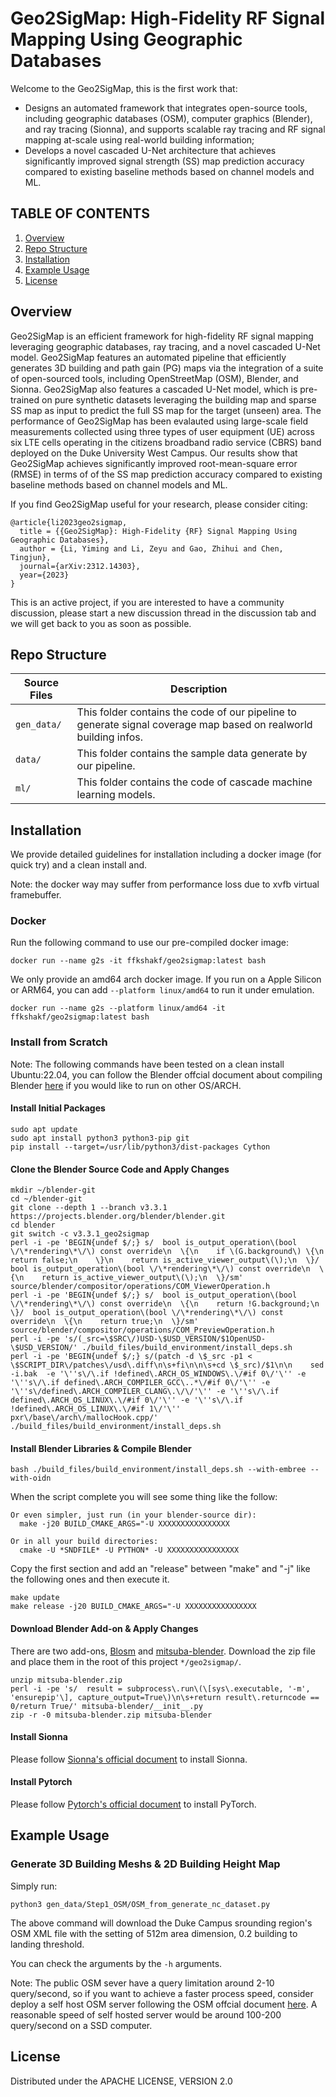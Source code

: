 # Geo2SigMap: High-Fidelity RF Signal Mapping Using Geographic Databases

Welcome to the Geo2SigMap, this is the first work that: 
* Designs an automated framework that integrates open-source tools, including geographic databases (OSM), computer graphics (Blender), and ray tracing (Sionna), and supports scalable ray tracing and RF signal mapping at-scale using real-world building information;
* Develops a novel cascaded U-Net architecture that achieves significantly improved signal strength (SS) map prediction accuracy compared to existing baseline methods based on channel models and ML.

## TABLE OF CONTENTS
1. [Overview](#overview)
2. [Repo Structure](#repo-structure)
3. [Installation](#installation)
4. [Example Usage](#example-usage)
5. [License](#license)

## Overview

Geo2SigMap is an efficient framework for high-fidelity RF signal mapping leveraging geographic databases, ray tracing, and a novel cascaded U-Net model. Geo2SigMap features an automated pipeline that efficiently generates 3D building and path gain (PG) maps via the integration of a suite of open-sourced tools, including OpenStreetMap (OSM), Blender, and Sionna. Geo2SigMap also features a cascaded U-Net model, which is pre-trained on pure synthetic datasets leveraging the building map and sparse SS map as input to predict the full SS map for the target (unseen) area. The performance of Geo2SigMap has been evalauted using large-scale field measurements collected using three types of user equipment (UE) across six LTE cells operating in the citizens broadband radio service (CBRS) band deployed on the Duke University West Campus. Our results show that Geo2SigMap achieves significantly improved root-mean-square error (RMSE) in terms of of the SS map prediction accuracy compared to existing baseline methods based on channel models and ML.

If you find Geo2SigMap useful for your research, please consider citing:
```
@article{li2023geo2sigmap,
  title = {{Geo2SigMap}: High-Fidelity {RF} Signal Mapping Using Geographic Databases},
  author = {Li, Yiming and Li, Zeyu and Gao, Zhihui and Chen, Tingjun},
  journal={arXiv:2312.14303},
  year={2023}
}
```

This is an active project, if you are interested to have a community discussion, please start a new discussion thread in the discussion tab and we will get back to you as soon as possible.

## Repo Structure

|  Source Files      |  Description                                                                                                             |
|  -----             |  -----                                                                                                                   |
|  `gen_data/`   |  This folder contains the code of our pipeline to generate signal coverage map based on realworld building infos. |
|  `data/`    |  This folder contains the sample data generate by our pipeline.                                                 |
|  `ml/`       |  This folder contains the code of cascade machine learning models.                                                           |

## Installation

We provide detailed guidelines for installation including a docker image (for quick try) and a clean install and.

Note: the docker way may suffer from performance loss due to xvfb virtual framebuffer.

### Docker

Run the following command to use our pre-compiled docker image:
```console
docker run --name g2s -it ffkshakf/geo2sigmap:latest bash
```

We only provide an amd64 arch docker image. If you run on a Apple Silicon or ARM64, you can add `--platform linux/amd64` to run it under emulation.
```console
docker run --name g2s --platform linux/amd64 -it ffkshakf/geo2sigmap:latest bash
```

### Install from Scratch
Note: The following commands have been tested on a clean install Ubuntu:22.04, you can follow the Blender offcial document about compiling Blender [here](https://wiki.blender.org/wiki/Building_Blender) if you would like to run on other OS/ARCH.

#### Install Initial Packages
```console
sudo apt update
sudo apt install python3 python3-pip git
pip install --target=/usr/lib/python3/dist-packages Cython
```

#### Clone the Blender Source Code and Apply Changes
```console
mkdir ~/blender-git
cd ~/blender-git
git clone --depth 1 --branch v3.3.1 https://projects.blender.org/blender/blender.git
cd blender
git switch -c v3.3.1_geo2sigmap
perl -i -pe 'BEGIN{undef $/;} s/  bool is_output_operation\(bool \/\*rendering\*\/\) const override\n  \{\n    if \(G.background\) \{\n      return false;\n    \}\n    return is_active_viewer_output\(\);\n  \}/  bool is_output_operation\(bool \/\*rendering\*\/\) const override\n  \{\n    return is_active_viewer_output\(\);\n  \}/sm' source/blender/compositor/operations/COM_ViewerOperation.h
perl -i -pe 'BEGIN{undef $/;} s/  bool is_output_operation\(bool \/\*rendering\*\/\) const override\n  \{\n    return !G.background;\n  \}/  bool is_output_operation\(bool \/\*rendering\*\/\) const override\n  \{\n    return true;\n  \}/sm' source/blender/compositor/operations/COM_PreviewOperation.h
perl -i -pe 's/(_src=\$SRC\/)USD-\$USD_VERSION/$1OpenUSD-\$USD_VERSION/' ./build_files/build_environment/install_deps.sh
perl -i -pe 'BEGIN{undef $/;} s/(patch -d \$_src -p1 < \$SCRIPT_DIR\/patches\/usd\.diff\n\s+fi\n\n\s+cd \$_src)/$1\n\n    sed -i.bak  -e '\''s\/\.if !defined\.ARCH_OS_WINDOWS\.\/#if 0\/'\'' -e '\''s\/\.if defined\.ARCH_COMPILER_GCC\..*\/#if 0\/'\'' -e '\''s\/defined\.ARCH_COMPILER_CLANG\.\/\/'\'' -e '\''s\/\.if defined\.ARCH_OS_LINUX\.\/#if 0\/'\'' -e '\''s\/\.if !defined\.ARCH_OS_LINUX\.\/#if 1\/'\'' pxr\/base\/arch\/mallocHook.cpp/' ./build_files/build_environment/install_deps.sh
```

#### Install Blender Libraries & Compile Blender
```console 
bash ./build_files/build_environment/install_deps.sh --with-embree --with-oidn
```

When the script complete you will see some thing like the follow:
```
Or even simpler, just run (in your blender-source dir):
  make -j20 BUILD_CMAKE_ARGS="-U XXXXXXXXXXXXXXXX

Or in all your build directories:
  cmake -U *SNDFILE* -U PYTHON* -U XXXXXXXXXXXXXXXX

```
Copy the first section and add an "release" between "make" and "-j" like the following ones and then execute it.

```console 
make update
make release -j20 BUILD_CMAKE_ARGS="-U XXXXXXXXXXXXXXXX
```

#### Download Blender Add-on & Apply Changes
There are two add-ons, [Blosm](https://prochitecture.gumroad.com/l/blender-osm) and [mitsuba-blender](https://github.com/mitsuba-renderer/mitsuba-blender/releases/). Download the zip file and place them in the root of this project `*/geo2sigmap/`.
```console 
unzip mitsuba-blender.zip
perl -i -pe 's/  result = subprocess\.run\(\[sys\.executable, '-m', 'ensurepip'\], capture_output=True\)\n\s+return result\.returncode == 0/return True/' mitsuba-blender/__init__.py
zip -r -0 mitsuba-blender.zip mitsuba-blender
```

#### Install Sionna
Please follow [Sionna's official document](https://nvlabs.github.io/sionna/installation.html) to install Sionna.

#### Install Pytorch

Please follow [Pytorch's official document](https://pytorch.org/get-started/locally/) to install PyTorch.

## Example Usage

### Generate 3D Building Meshs & 2D Building Height Map
Simply run:
```console
python3 gen_data/Step1_OSM/OSM_from_generate_nc_dataset.py
```
The above command will download the Duke Campus srounding region's OSM XML file with the setting of 512m area dimension, 0.2 building to landing threshold.

You can check the arguments by the `-h` arguments.


Note: The public OSM sever have a query limitation around 2-10 query/second, so if you want to achieve a faster process speed, consider deploy a self host OSM server following the OSM offcial document [here](https://wiki.openstreetmap.org/wiki/Overpass_API/Installation). A reasonable speed of self hosted server would be around 100-200 query/second on a SSD computer.

<!--- #### Generate signal coverage map using Sionna
To use sionna generate signal coverage map, run xxxx. The sionna cofigue is defined in xxxx.

#### Train the model
To train our model, run xxxxx. ---> 

## License

Distributed under the APACHE LICENSE, VERSION 2.0
